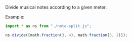 Divide musical notes according to a given meter.

Example:
```javascript
import * as ns from "./note-split.js";

ns.divide([math.fraction(3, 4), math.fraction(5, 2)]);
```
